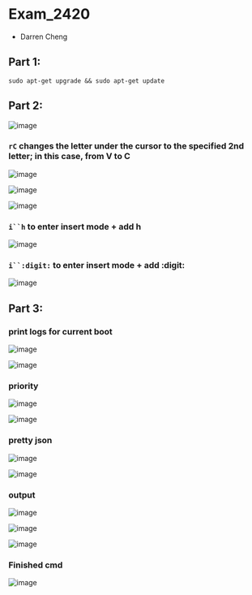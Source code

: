 # Exam_2420 

- Darren Cheng 

## Part 1:

`sudo apt-get upgrade && sudo apt-get update`

## Part 2:

![image](https://user-images.githubusercontent.com/98194516/206562005-1cb32c53-9042-41d3-83f8-84eaca4e572b.png)

### `rC` changes the letter under the cursor to the specified 2nd letter; in this case, from V to C

![image](https://user-images.githubusercontent.com/98194516/206560782-00ab8fe7-719d-4815-aa37-3ff69b888df1.png)

![image](https://user-images.githubusercontent.com/98194516/206560565-0ee9aad9-85de-44df-a033-c529d550a21f.png)

![image](https://user-images.githubusercontent.com/98194516/206560630-76f03f96-58b7-4c38-8cec-370cd8a3312a.png)

### `i``h` to enter insert mode + add h 

![image](https://user-images.githubusercontent.com/98194516/206561486-a8cae5d3-844a-4358-a44b-77f07b033484.png)

### `i``:digit:` to enter insert mode + add :digit:

![image](https://user-images.githubusercontent.com/98194516/206561503-c268ff67-1025-4c33-8a83-89fced28fed5.png)

## Part 3:

### print logs for current boot
![image](https://user-images.githubusercontent.com/98194516/206562478-7d6d3800-2771-4e51-aa16-84a0603b3cde.png)

![image](https://user-images.githubusercontent.com/98194516/206562860-a407d692-1df8-4923-af3c-0a9efa0f9d43.png)

### priority

![image](https://user-images.githubusercontent.com/98194516/206564762-f4976df4-043d-4d18-87aa-9d462af5db49.png)

![image](https://user-images.githubusercontent.com/98194516/206564706-6c38966b-0169-4603-a561-0bb7faf4e6a8.png)


### pretty json

![image](https://user-images.githubusercontent.com/98194516/206563180-061de710-9096-4bcc-8cbb-b0f06cf9728f.png)

![image](https://user-images.githubusercontent.com/98194516/206563415-8be5311c-bbc8-4f36-a0af-1452c8c7fafb.png)

### output

![image](https://user-images.githubusercontent.com/98194516/206563384-15cd2564-65f9-4e9d-92d0-802de9b823e7.png)

![image](https://user-images.githubusercontent.com/98194516/206564415-a5c04a65-09fe-4379-8231-dcfef719ee84.png)

![image](https://user-images.githubusercontent.com/98194516/206564315-fed3f782-07c6-4cc6-acbe-64b28b61c1ae.png)


### Finished cmd

![image](https://user-images.githubusercontent.com/98194516/206563973-d2637d9a-4f8f-4d3e-9020-808a19051281.png)




